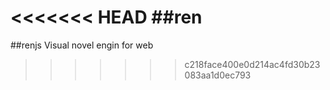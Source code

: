 <<<<<<< HEAD
##ren
=======
##renjs
Visual novel engin for web
>>>>>>> c218face400e0d214ac4fd30b23083aa1d0ec793

